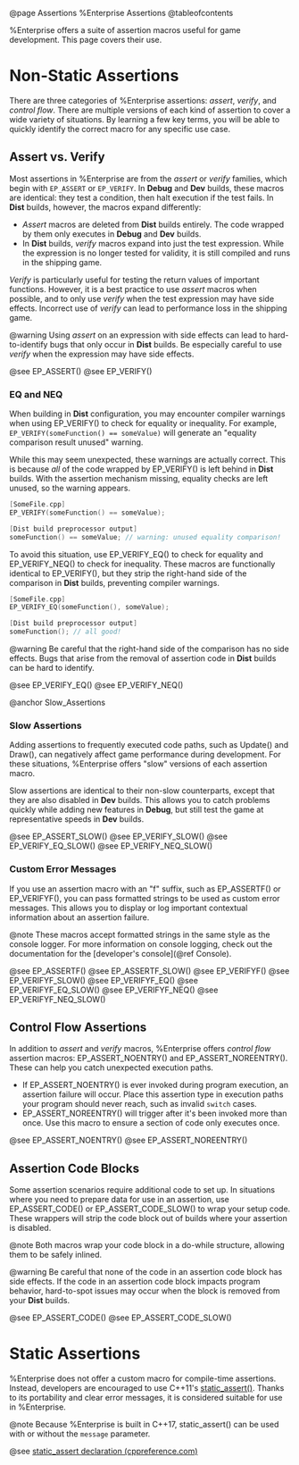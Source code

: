 @page Assertions %Enterprise Assertions
@tableofcontents

%Enterprise offers a suite of assertion macros useful for game development.  This page covers their use.

# Non-Static Assertions

There are three categories of %Enterprise assertions: *assert*, *verify*, and *control flow*.  There are multiple versions of each kind of assertion to cover a wide variety of situations.  By learning a few key terms, you will be able to quickly identify the correct macro for any specific use case.

## Assert vs. Verify

Most assertions in %Enterprise are from the *assert* or *verify* families, which begin with `EP_ASSERT` or `EP_VERIFY`.  In **Debug** and **Dev** builds, these macros are identical: they test a condition, then halt execution if the test fails.  In **Dist** builds, however, the macros expand differently:

* *Assert* macros are deleted from **Dist** builds entirely.  The code wrapped by them only executes in **Debug** and **Dev** builds.
* In **Dist** builds, *verify* macros expand into just the test expression.  While the expression is no longer tested for validity, it is still compiled and runs in the shipping game.

*Verify* is particularly useful for testing the return values of important functions.  However, it is a best practice to use *assert* macros when possible, and to only use *verify* when the test expression may have side effects.  Incorrect use of *verify* can lead to performance loss in the shipping game.

@warning Using *assert* on an expression with side effects can lead to hard-to-identify bugs that only occur in **Dist** builds.  Be especially careful to use *verify* when the expression may have side effects.

@see EP_ASSERT()
@see EP_VERIFY()

### EQ and NEQ

When building in **Dist** configuration, you may encounter compiler warnings when using EP_VERIFY() to check for equality or inequality.  For example, `EP_VERIFY(someFunction() == someValue)` will generate an "equality comparison result unused" warning.

While this may seem unexpected, these warnings are actually correct.  This is because *all* of the code wrapped by EP_VERIFY() is left behind in **Dist** builds.  With the assertion mechanism missing, equality checks are left unused, so the warning appears.

```cpp
[SomeFile.cpp]
EP_VERIFY(someFunction() == someValue);

[Dist build preprocessor output]
someFunction() == someValue; // warning: unused equality comparison!
```

To avoid this situation, use EP_VERIFY_EQ() to check for equality and EP_VERIFY_NEQ() to check for inequality.  These macros are functionally identical to EP_VERIFY(), but they strip the right-hand side of the comparison in **Dist** builds, preventing compiler warnings.

```cpp
[SomeFile.cpp]
EP_VERIFY_EQ(someFunction(), someValue);

[Dist build preprocessor output]
someFunction(); // all good!
```

@warning Be careful that the right-hand side of the comparison has no side effects.  Bugs that arise from the removal of assertion code in **Dist** builds can be hard to identify.

@see EP_VERIFY_EQ()
@see EP_VERIFY_NEQ()

@anchor Slow_Assertions
### Slow Assertions

Adding assertions to frequently executed code paths, such as Update() and Draw(), can negatively affect game performance during development.  For these situations, %Enterprise offers "slow" versions of each assertion macro.

Slow assertions are identical to their non-slow counterparts, except that they are also disabled in **Dev** builds.  This allows you to catch problems quickly while adding new features in **Debug**, but still test the game at representative speeds in **Dev** builds.

@see EP_ASSERT_SLOW()
@see EP_VERIFY_SLOW()
@see EP_VERIFY_EQ_SLOW()
@see EP_VERIFY_NEQ_SLOW()

### Custom Error Messages

If you use an assertion macro with an "f" suffix, such as EP_ASSERTF() or EP_VERIFYF(), you can pass formatted strings to be used as custom error messages.  This allows you to display or log important contextual information about an assertion failure.

@note These macros accept formatted strings in the same style as the console logger.  For more information on console logging, check out the documentation for the [developer's console](@ref Console).

@see EP_ASSERTF()
@see EP_ASSERTF_SLOW()
@see EP_VERIFYF()
@see EP_VERIFYF_SLOW()
@see EP_VERIFYF_EQ()
@see EP_VERIFYF_EQ_SLOW()
@see EP_VERIFYF_NEQ()
@see EP_VERIFYF_NEQ_SLOW()

## Control Flow Assertions

In addition to *assert* and *verify* macros, %Enterprise offers *control flow* assertion macros: EP_ASSERT_NOENTRY() and EP_ASSERT_NOREENTRY().  These can help you catch unexpected execution paths.

* If EP_ASSERT_NOENTRY() is ever invoked during program execution, an assertion failure will occur.  Place this assertion type in execution paths your program should never reach, such as invalid `switch` cases.
* EP_ASSERT_NOREENTRY() will trigger after it's been invoked more than once.  Use this macro to ensure a section of code only executes once.

@see EP_ASSERT_NOENTRY()
@see EP_ASSERT_NOREENTRY()

## Assertion Code Blocks

Some assertion scenarios require additional code to set up.  In situations where you need to prepare data for use in an assertion, use EP_ASSERT_CODE() or EP_ASSERT_CODE_SLOW() to wrap your setup code.  These wrappers will strip the code block out of builds where your assertion is disabled.

@note Both macros wrap your code block in a do-while structure, allowing them to be safely inlined.

@warning Be careful that none of the code in an assertion code block has side effects.  If the code in an assertion code block impacts program behavior, hard-to-spot issues may occur when the block is removed from your **Dist** builds.

@see EP_ASSERT_CODE()
@see EP_ASSERT_CODE_SLOW()

# Static Assertions

%Enterprise does not offer a custom macro for compile-time assertions.  Instead, developers are encouraged to use C++11's [static_assert()](https://en.cppreference.com/w/cpp/language/static_assert).  Thanks to its portability and clear error messages, it is considered suitable for use in %Enterprise.

@note Because %Enterprise is built in C++17, static_assert() can be used with or without the `message` parameter.

@see [static_assert declaration (cppreference.com)](https://en.cppreference.com/w/cpp/language/static_assert)
